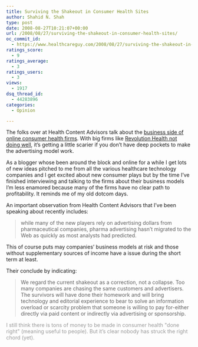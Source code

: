 ```yaml
---
title: Surviving the Shakeout in Consumer Health Sites
author: Shahid N. Shah
type: post
date: 2008-08-27T10:21:07+00:00
url: /2008/08/27/surviving-the-shakeout-in-consumer-health-sites/
oc_commit_id:
  - https://www.healthcareguy.com/2008/08/27/surviving-the-shakeout-in-consumer-health-sites/1478770414
ratings_score:
  - 9
ratings_average:
  - 3
ratings_users:
  - 3
views:
  - 1917
dsq_thread_id:
  - 44283896
categories:
  - Opinion

---
```

The folks over at Health Content Advisors talk about the [business side of online consumer health firms][1]. With big firms like [Revolution Health not doing well][2], it&#8217;s getting a little scarier if you don&#8217;t have deep pockets to make the advertising model work. 

As a blogger whose been around the block and online for a while I get lots of new ideas pitched to me from all the various healthcare technology companies and I get excited about new consumer plays but by the time I&#8217;ve finished interviewing and talking to the firms about their business models I&#8217;m less enamored because many of the firms have no clear path to profitability. It reminds me of my old dotcom days.

An important observation from Health Content Advisors that I&#8217;ve been speaking about recently includes:

> while many of the new players rely on advertising dollars from pharmaceutical companies, pharma advertising hasn&#8217;t migrated to the Web as quickly as most analysts had predicted.&#160;&#160; 

This of course puts may companies&#8217; business models at risk and those without supplementary sources of income have a issue during the short term at least.

Their conclude by indicating:&#160; 

> We regard the current shakeout as a correction, not a collapse. Too many companies are chasing the same customers and advertisers.&#160; The survivors will have done their homework and will bring technology and editorial experience to bear to solve an information overload or scarcity problem that someone is willing to pay for-either directly via paid content or indirectly via advertising or sponsorship.

<font color="#999999">I still think there is tons of money to be made in consumer health "done right" (meaning useful to people). But it&#8217;s clear nobody has struck the right chord (yet).</font>

 [1]: http://www.healthcontentadvisors.com/2008/08/26/surviving-the-shakeout-in-consumer-health-sites/
 [2]: http://blogs.wsj.com/health/2008/08/01/revolution-health-exploring-a-sale/